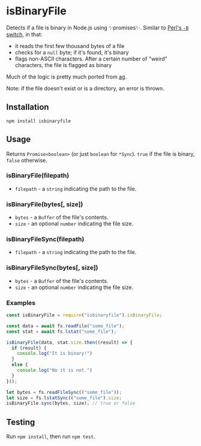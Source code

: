 # isBinaryFile

Detects if a file is binary in Node.js using ✨promises✨. Similar to [Perl's `-B` switch](http://stackoverflow.com/questions/899206/how-does-perl-know-a-file-is-binary), in that:
- it reads the first few thousand bytes of a file
- checks for a `null` byte; if it's found, it's binary
- flags non-ASCII characters. After a certain number of "weird" characters, the file is flagged as binary

Much of the logic is pretty much ported from [ag](https://github.com/ggreer/the_silver_searcher).

Note: if the file doesn't exist or is a directory, an error is thrown.

## Installation

```
npm install isbinaryfile
```

## Usage

Returns `Promise<boolean>` (or just `boolean` for `*Sync`). `true` if the file is binary, `false` otherwise.

### isBinaryFile(filepath)

* `filepath` -  a `string` indicating the path to the file.

### isBinaryFile(bytes[, size])

* `bytes` - a `Buffer` of the file's contents.
* `size` - an optional `number` indicating the file size.

### isBinaryFileSync(filepath)

* `filepath` - a `string` indicating the path to the file.


### isBinaryFileSync(bytes[, size])

* `bytes` - a `Buffer` of the file's contents.
* `size` - an optional `number` indicating the file size.

### Examples

```javascript
const isBinaryFile = require("isbinaryfile").isBinaryFile;

const data = await fs.readFile("some_file");
const stat = await fs.lstat("some_file");

isBinaryFile(data, stat.size.then((result) => {
  if (result) {
    console.log("It is binary!")
  }
  else {
    console.log("No it is not.")
  }
}));

let bytes = fs.readFileSync(("some_file"));
let size = fs.lstatSync(("some_file").size;
isBinaryFile.sync(bytes, size); // true or false
```

## Testing

Run `npm install`, then run `npm test`.
